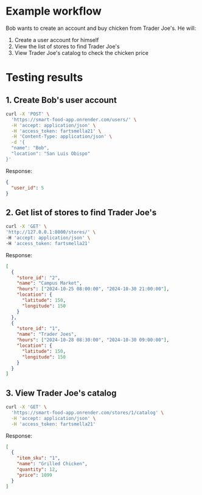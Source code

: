 # Example workflow

Bob wants to create an account and buy chicken from Trader Joe's. He will:

1. Create a user account for himself
2. View the list of stores to find Trader Joe's
3. View Trader Joe's catalog to check the chicken price

# Testing results

## 1. Create Bob's user account

```bash
curl -X 'POST' \
  'https://smart-food-app.onrender.com/users/' \
  -H 'accept: application/json' \
  -H 'access_token: fartsmella21' \
  -H 'Content-Type: application/json' \
  -d '{
  "name": "Bob",
  "location": "San Luis Obispo"
}'
```

Response:

```json
{
  "user_id": 5
}
```

## 2. Get list of stores to find Trader Joe's

```bash
curl -X 'GET' \
'http://127.0.0.1:8000/stores/' \
-H 'accept: application/json' \
-H 'access_token: fartsmella21'
```

Response:

```json
[
  {
    "store_id": "2",
    "name": "Campus Market",
    "hours": ["2024-10-25 08:00:00", "2024-10-30 21:00:00"],
    "location": {
      "latitude": 150,
      "longitude": 150
    }
  },
  {
    "store_id": "1",
    "name": "Trader Joes",
    "hours": ["2024-10-28 08:30:00", "2024-10-30 09:00:00"],
    "location": {
      "latitude": 150,
      "longitude": 150
    }
  }
]
```

## 3. View Trader Joe's catalog

```bash
curl -X 'GET' \
  'https://smart-food-app.onrender.com/stores/1/catalog' \
  -H 'accept: application/json' \
  -H 'access_token: fartsmella21'
```

Response:

```json
[
  {
    "item_sku": "1",
    "name": "Grilled Chicken",
    "quantity": 12,
    "price": 1099
  }
]
```
